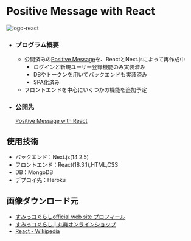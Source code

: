 # Positive Message with React
![logo-react](https://github.com/beginerKosukeT/positiveMessageWithReact/assets/144611948/b16001ba-d424-425b-b0f1-5f9aec164a44)

- ### プログラム概要
  - 公開済みの<a href="https://github.com/beginerKosukeT/positiveMessage">Positive Message</a>を、ReactとNext.jsによって再作成中
    - ログインと新規ユーザー登録機能のみ実装済み
    - DBやトークンを用いてバックエンドも実装済み
    - SPA化済み
  - フロントエンドを中心にいくつかの機能を追加予定
- ### 公開先
  <a href="https://positive-message-with-react-khynfksd8-beginerkosukets-projects.vercel.app/user/login">Positive Message with React</a>

## 使用技術
- バックエンド：Next.js(14.2.5)
- フロントエンド：React(18.3.1),HTML,CSS
- DB：MongoDB
- デプロイ先：Heroku

## 画像ダウンロード元
- <a href="https://www.san-x.co.jp/sumikko/profile/">すみっコぐらしofficial web site プロフィール</a>
- <a href="https://sunheart-shop.com/c/gr1/san-x/sumikkogurashi"> すみっコぐらし | 丸眞オンラインショップ</a>
- <a href="https://ja.wikipedia.org/wiki/React"> React - Wikipedia</a>
